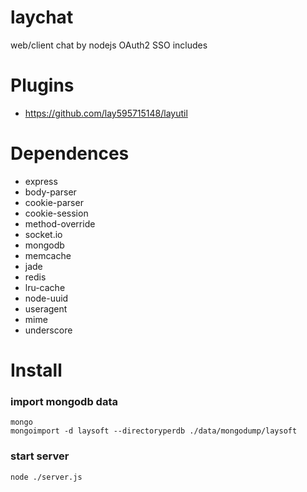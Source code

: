 laychat
=======

web/client chat by nodejs
OAuth2 SSO includes

Plugins
=======

- https://github.com/lay595715148/layutil

Dependences
=======

- express
- body-parser
- cookie-parser
- cookie-session
- method-override
- socket.io
- mongodb
- memcache
- jade
- redis
- lru-cache
- node-uuid
- useragent
- mime
- underscore

Install
=======

### import mongodb data

```
mongo
mongoimport -d laysoft --directoryperdb ./data/mongodump/laysoft
```

### start server

```
node ./server.js
```
